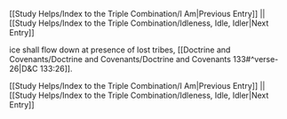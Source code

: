 [[Study Helps/Index to the Triple Combination/I Am|Previous Entry]]  ||  [[Study Helps/Index to the Triple Combination/Idleness, Idle, Idler|Next Entry]]

 ice shall flow down at presence of lost tribes, [[Doctrine and Covenants/Doctrine and Covenants/Doctrine and Covenants 133#^verse-26|D&C 133:26]].

[[Study Helps/Index to the Triple Combination/I Am|Previous Entry]]  ||  [[Study Helps/Index to the Triple Combination/Idleness, Idle, Idler|Next Entry]]